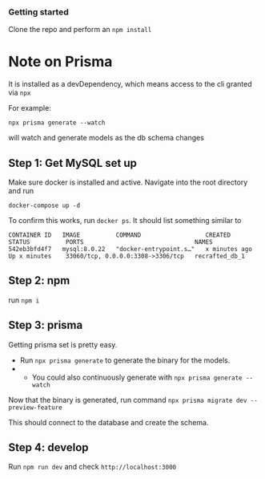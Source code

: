 ### Getting started

Clone the repo and perform an `npm install`

# Note on Prisma
It is installed as a devDependency, which means access to the cli granted via `npx`

For example:
```
npx prisma generate --watch
```
will watch and generate models as the db schema changes

## Step 1: Get MySQL set up
Make sure docker is installed and active. Navigate into the root directory and run
```
docker-compose up -d
```
To confirm this works, run `docker ps`. It should list something similar to
```
CONTAINER ID   IMAGE          COMMAND                  CREATED          STATUS          PORTS                               NAMES
542eb3bfd4f7   mysql:8.0.22   "docker-entrypoint.s…"   x minutes ago    Up x minutes    33060/tcp, 0.0.0.0:3308->3306/tcp   recrafted_db_1
```
## Step 2: npm

run `npm i`

## Step 3: prisma

Getting prisma set is pretty easy.

- Run `npx prisma generate` to generate the binary for the models. 
- - You could also continuously generate with `npx prisma generate --watch`

Now that the binary is generated, run command `npx prisma migrate dev --preview-feature`

This should connect to the database and create the schema. 

## Step 4: develop

Run `npm run dev` and check `http://localhost:3000`


